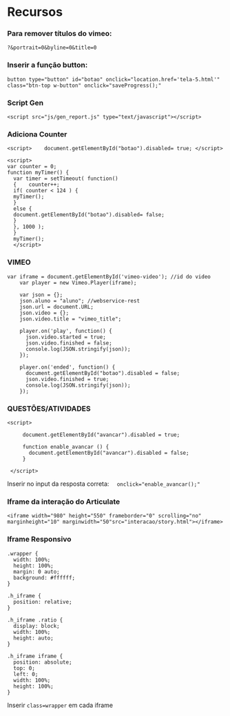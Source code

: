 # Recursos

### Para remover títulos do vimeo: 
```
?&portrait=0&byline=0&title=0
```

### Inserir a função button:
```
button type="button" id="botao" onclick="location.href='tela-5.html'" class="btn-top w-button" onclick="saveProgress();"
```

### Script Gen
```
<script src="js/gen_report.js" type="text/javascript"></script>
```

### Adiciona Counter
```
<script>    document.getElementById("botao").disabled= true; </script>

<script>    
var counter = 0;
function myTimer() {  
  var timer = setTimeout( function() 
  {    counter++;
  if( counter < 124 ) {
  myTimer();
  }    
  else {
  document.getElementById("botao").disabled= false;
  } 
  }, 1000 );
  }  
  myTimer(); 
  </script>
```
### VIMEO
```
var iframe = document.getElementById('vimeo-video'); //id do video 
    var player = new Vimeo.Player(iframe);

    var json = {};
    json.aluno = "aluno"; //webservice-rest
    json.url = document.URL;
    json.video = {};
    json.video.title = "vimeo_title";

    player.on('play', function() {
      json.video.started = true;
      json.video.finished = false;
      console.log(JSON.stringify(json));
    });

    player.on('ended', function() {
      document.getElementById("botao").disabled = false;
      json.video.finished = true;
      console.log(JSON.stringify(json));
    });
 ```
  
### QUESTÕES/ATIVIDADES
 ```
 <script>
	  
	  document.getElementById("avancar").disabled = true;
	 	  
	  function enable_avancar () {
	    document.getElementById("avancar").disabled = false;
	  }
    
  </script>
   ```
Inserir no input da resposta correta: ```  onclick="enable_avancar();"```

### Iframe da interação do Articulate
```
<iframe width="980" height="550" frameborder="0" scrolling="no" marginheight="10" marginwidth="50"src="interacao/story.html"></iframe>
```

### Iframe Responsivo
```
.wrapper {
  width: 100%;
  height: 100%;
  margin: 0 auto;
  background: #ffffff;
}

.h_iframe {
  position: relative;
}

.h_iframe .ratio {
  display: block;
  width: 100%;
  height: auto;
}

.h_iframe iframe {
  position: absolute;
  top: 0;
  left: 0;
  width: 100%;
  height: 100%;
}
```

Inserir ```class=wrapper``` em cada iframe
